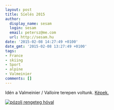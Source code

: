 ```yaml
---
layout: post
title: Síelés 2015
author:
  display_name: sesam
  login: sesam
  email: petersz@me.com
  url: http://sesam.hu
date: '2015-02-08 14:27:49 +0100'
date_gmt: '2015-02-08 13:27:49 +0100'
tags:
- France
- skiing
- Sport
- alpine
- Valmeinier
comments: []
---
```


Idén a Valmeinier / Valloire terepen voltunk. [Képek.](https://www.flickr.com/photos/sesamsys/sets/72157648380539653/)

[![pózolj rengeteg hóval](https://farm9.staticflickr.com/8597/15852434593_1493a22547_c.jpg)](https://www.flickr.com/photos/sesamsys/15852434593 "pózolj rengeteg hóval by Péter Szilágyi, on Flickr")
